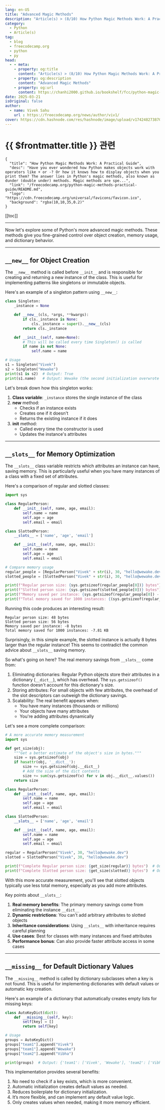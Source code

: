 ```yaml
---
lang: en-US
title: "Advanced Magic Methods"
description: "Article(s) > (8/10) How Python Magic Methods Work: A Practical Guide"
category:
  - Python
  - Article(s)
tag:
  - blog
  - freecodecamp.org
  - python
  - py
head:
  - - meta:
    - property: og:title
      content: "Article(s) > (8/10) How Python Magic Methods Work: A Practical Guide"
    - property: og:description
      content: "Advanced Magic Methods"
    - property: og:url
      content: https://chanhi2000.github.io/bookshelf/fcc/python-magic-methods-practical-guide/advanced-magic-methods.html
date: 2025-03-21
isOriginal: false
author:
  - name: Vivek Sahu
    url : https://freecodecamp.org/news/author/viv1/
cover: https://cdn.hashnode.com/res/hashnode/image/upload/v1742482738702/0b357de2-855d-47c2-960f-453e0bfd9a3d.png
---
```


# {{ $frontmatter.title }} 관련

```component VPCard
{
  "title": "How Python Magic Methods Work: A Practical Guide",
  "desc": "Have you ever wondered how Python makes objects work with operators like + or -? Or how it knows how to display objects when you print them? The answer lies in Python's magic methods, also known as dunder (double under) methods. Magic methods are spe...",
  "link": "/freecodecamp.org/python-magic-methods-practical-guide/README.md",
  "logo": "https://cdn.freecodecamp.org/universal/favicons/favicon.ico",
  "background": "rgba(10,10,35,0.2)"
}
```

[[toc]]

---

<SiteInfo
  name="How Python Magic Methods Work: A Practical Guide"
  desc="Have you ever wondered how Python makes objects work with operators like + or -? Or how it knows how to display objects when you print them? The answer lies in Python's magic methods, also known as dunder (double under) methods. Magic methods are spe..."
  url="https://freecodecamp.org/news/python-magic-methods-practical-guide#heading-advanced-magic-methods"
  logo="https://cdn.freecodecamp.org/universal/favicons/favicon.ico"
  preview="https://cdn.hashnode.com/res/hashnode/image/upload/v1742482738702/0b357de2-855d-47c2-960f-453e0bfd9a3d.png"/>

Now let's explore some of Python's more advanced magic methods. These methods give you fine-grained control over object creation, memory usage, and dictionary behavior.

---

## `__new__` for Object Creation

The `__new__` method is called before `__init__` and is responsible for creating and returning a new instance of the class. This is useful for implementing patterns like singletons or immutable objects.

Here's an example of a singleton pattern using `__new__`:

```py :collapsed-lines
class Singleton:
    _instance = None

    def __new__(cls, *args, **kwargs):
        if cls._instance is None:
            cls._instance = super().__new__(cls)
        return cls._instance

    def __init__(self, name=None):
        # This will be called every time Singleton() is called
        if name is not None:
            self.name = name

# Usage
s1 = Singleton("Vivek")
s2 = Singleton("Wewake")
print(s1 is s2)  # Output: True
print(s1.name)   # Output: Wewake (the second initialization overwrote the first)
```

Let's break down how this singleton works:

1. **Class variable**: `_instance` stores the single instance of the class
2. **new** method:
    - Checks if an instance exists
    - Creates one if it doesn't
    - Returns the existing instance if it does
3. **init** method:
    - Called every time the constructor is used
    - Updates the instance's attributes

---

## `__slots__` for Memory Optimization

The `__slots__` class variable restricts which attributes an instance can have, saving memory. This is particularly useful when you have many instances of a class with a fixed set of attributes.

Here's a comparison of regular and slotted classes:

```py :collapsed-lines
import sys

class RegularPerson:
    def __init__(self, name, age, email):
        self.name = name
        self.age = age
        self.email = email

class SlottedPerson:
    __slots__ = ['name', 'age', 'email']

    def __init__(self, name, age, email):
        self.name = name
        self.age = age
        self.email = email

# Compare memory usage
regular_people = [RegularPerson("Vivek" + str(i), 30, "hello@wewake.dev") for i in range(1000)]
slotted_people = [SlottedPerson("Vivek" + str(i), 30, "hello@wewake.dev") for i in range(1000)]

print(f"Regular person size: {sys.getsizeof(regular_people[0])} bytes")  # Output: Regular person size: 48 bytes
print(f"Slotted person size: {sys.getsizeof(slotted_people[0])} bytes")  # Output: Slotted person size: 56 bytes
print(f"Memory saved per instance: {sys.getsizeof(regular_people[0]) - sys.getsizeof(slotted_people[0])} bytes")  # Output: Memory saved per instance: -8 bytes
print(f"Total memory saved for 1000 instances: {(sys.getsizeof(regular_people[0]) - sys.getsizeof(slotted_people[0])) * 1000 / 1024:.2f} KB")  # Output: Total memory saved for 1000 instances: -7.81 KB
```

Running this code produces an interesting result:

```plaintext
Regular person size: 48 bytes
Slotted person size: 56 bytes
Memory saved per instance: -8 bytes
Total memory saved for 1000 instances: -7.81 KB
```

Surprisingly, in this simple example, the slotted instance is actually 8 bytes larger than the regular instance! This seems to contradict the common advice about `__slots__` saving memory.

So what's going on here? The real memory savings from `__slots__` come from:

1. Eliminating dictionaries: Regular Python objects store their attributes in a dictionary (`__dict__`), which has overhead. The `sys.getsizeof()` function doesn't account for this dictionary's size.
2. Storing attributes: For small objects with few attributes, the overhead of the slot descriptors can outweigh the dictionary savings.
3. Scalability: The real benefit appears when:
    - You have many instances (thousands or millions)
    - Your objects have many attributes
    - You're adding attributes dynamically

Let's see a more complete comparison:

```py :collapsed-lines
# A more accurate memory measurement
import sys

def get_size(obj):
    """Get a better estimate of the object's size in bytes."""
    size = sys.getsizeof(obj)
    if hasattr(obj, '__dict__'):
        size += sys.getsizeof(obj.__dict__)
        # Add the size of the dict contents
        size += sum(sys.getsizeof(v) for v in obj.__dict__.values())
    return size

class RegularPerson:
    def __init__(self, name, age, email):
        self.name = name
        self.age = age
        self.email = email

class SlottedPerson:
    __slots__ = ['name', 'age', 'email']

    def __init__(self, name, age, email):
        self.name = name
        self.age = age
        self.email = email

regular = RegularPerson("Vivek", 30, "hello@wewake.dev")
slotted = SlottedPerson("Vivek", 30, "hello@wewake.dev")

print(f"Complete Regular person size: {get_size(regular)} bytes")  # Output: Complete Regular person size: 610 bytes
print(f"Complete Slotted person size: {get_size(slotted)} bytes")  # Output: Complete Slotted person size: 56 bytes
```

With this more accurate measurement, you'll see that slotted objects typically use less total memory, especially as you add more attributes.

Key points about `__slots__`:

1. **Real memory benefits**: The primary memory savings come from eliminating the instance `__dict__`
2. **Dynamic restrictions**: You can't add arbitrary attributes to slotted objects
3. **Inheritance considerations**: Using `__slots__` with inheritance requires careful planning
4. **Use cases**: Best for classes with many instances and fixed attributes
5. **Performance bonus**: Can also provide faster attribute access in some cases

---

## `__missing__` for Default Dictionary Values

The `__missing__` method is called by dictionary subclasses when a key is not found. This is useful for implementing dictionaries with default values or automatic key creation.

Here's an example of a dictionary that automatically creates empty lists for missing keys:

```py :collapsed-lines
class AutoKeyDict(dict):
    def __missing__(self, key):
        self[key] = []
        return self[key]

# Usage
groups = AutoKeyDict()
groups["team1"].append("Vivek")
groups["team1"].append("Wewake")
groups["team2"].append("Vibha")

print(groups)  # Output: {'team1': ['Vivek', 'Wewake'], 'team2': ['Vibha']}
```

This implementation provides several benefits:

1. No need to check if a key exists, which is more convenient.
2. Automatic initialization creates default values as needed.
3. Reduces boilerplate for dictionary initialization.
4. It’s more flexible, and can implement any default value logic.
5. Only creates values when needed, making it more memory efficient.
